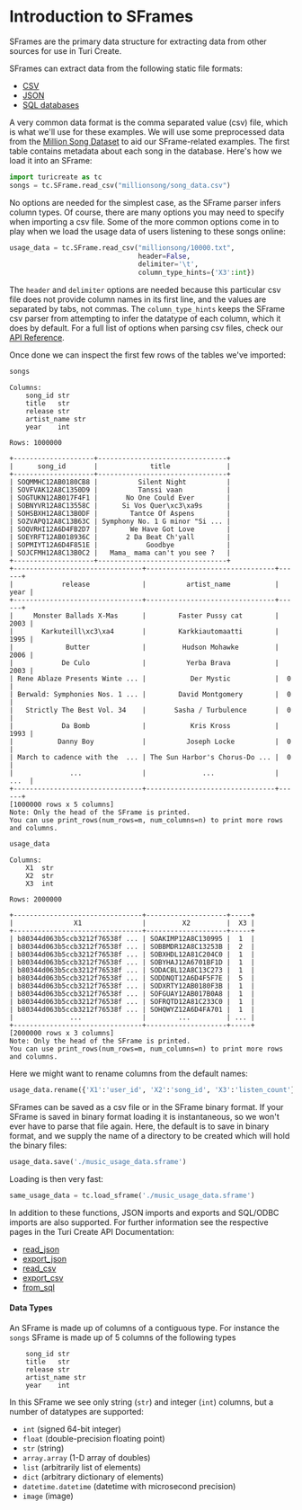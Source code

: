 # Introduction to SFrames

SFrames are the primary data structure for extracting data from other
sources for use in Turi Create.

SFrames can extract data from the following static file formats:

* [CSV](https://apple.github.io/turicreate/docs/api/generated/turicreate.SFrame.read_csv.html#turicreate.SFrame.read_csv)
* [JSON](https://apple.github.io/turicreate/docs/api/generated/turicreate.SFrame.read_json.html?highlight=read_json#turicreate.SFrame.read_json)
* [SQL databases](https://apple.github.io/turicreate/docs/api/generated/turicreate.SFrame.from_sql.html?highlight=sql#turicreate.SFrame.from_sql)

A very common data format is the comma separated value (csv) file, which
is what we'll use for these examples.  We will use some preprocessed data from
the
[Million Song Dataset](http://labrosa.ee.columbia.edu/millionsong/) to
aid our SFrame-related examples.  The first table contains metadata
about each song in the database.  Here's how we load it into an SFrame:

```python
import turicreate as tc
songs = tc.SFrame.read_csv("millionsong/song_data.csv")
```

No options are needed for the simplest case, as the SFrame parser infers
column types. Of course, there are many options you may need to specify
when importing a csv file.  Some of the more common options come in to
play when we load the usage data of users listening to these songs
online:

```python
usage_data = tc.SFrame.read_csv("millionsong/10000.txt",
                                header=False,
                                delimiter='\t',
                                column_type_hints={'X3':int})
```

The `header` and `delimiter` options are needed because this particular
csv file does not provide column names in its first line, and the values
are separated by tabs, not commas.  The `column_type_hints` keeps the
SFrame csv parser from attempting to infer the datatype of each column,
which it does by default.  For a full list of options when parsing csv
files, check our [API
Reference](https://apple.github.io/turicreate/docs/api/generated/turicreate.SFrame.read_csv.html#turicreate.SFrame.read_csv).

Once done we can inspect the first few rows of the tables we've
imported:

```python
songs
```

```
Columns:
	song_id	str
	title	str
	release	str
	artist_name	str
	year	int

Rows: 1000000

+--------------------+--------------------------------+
|      song_id       |             title              |
+--------------------+--------------------------------+
| SOQMMHC12AB0180CB8 |          Silent Night          |
| SOVFVAK12A8C1350D9 |          Tanssi vaan           |
| SOGTUKN12AB017F4F1 |       No One Could Ever        |
| SOBNYVR12A8C13558C |      Si Vos Quer\xc3\xa9s      |
| SOHSBXH12A8C13B0DF |        Tantce Of Aspens        |
| SOZVAPQ12A8C13B63C | Symphony No. 1 G minor "Si ... |
| SOQVRHI12A6D4FB2D7 |        We Have Got Love        |
| SOEYRFT12AB018936C |       2 Da Beat Ch'yall        |
| SOPMIYT12A6D4F851E |            Goodbye             |
| SOJCFMH12A8C13B0C2 |   Mama_ mama can't you see ?   |
+--------------------+--------------------------------+
+--------------------------------+--------------------------------+------+
|            release             |          artist_name           | year |
+--------------------------------+--------------------------------+------+
|     Monster Ballads X-Mas      |        Faster Pussy cat        | 2003 |
|       Karkuteill\xc3\xa4       |        Karkkiautomaatti        | 1995 |
|             Butter             |         Hudson Mohawke         | 2006 |
|            De Culo             |          Yerba Brava           | 2003 |
| Rene Ablaze Presents Winte ... |           Der Mystic           |  0   |
| Berwald: Symphonies Nos. 1 ... |        David Montgomery        |  0   |
|   Strictly The Best Vol. 34    |       Sasha / Turbulence       |  0   |
|            Da Bomb             |           Kris Kross           | 1993 |
|           Danny Boy            |          Joseph Locke          |  0   |
| March to cadence with the  ... | The Sun Harbor's Chorus-Do ... |  0   |
|              ...               |              ...               | ...  |
+--------------------------------+--------------------------------+------+
[1000000 rows x 5 columns]
Note: Only the head of the SFrame is printed.
You can use print_rows(num_rows=m, num_columns=n) to print more rows and columns.
```


```python
usage_data
```

```
Columns:
	X1	str
	X2	str
	X3	int

Rows: 2000000

+--------------------------------+--------------------+-----+
|               X1               |         X2         |  X3 |
+--------------------------------+--------------------+-----+
| b80344d063b5ccb3212f76538f ... | SOAKIMP12A8C130995 |  1  |
| b80344d063b5ccb3212f76538f ... | SOBBMDR12A8C13253B |  2  |
| b80344d063b5ccb3212f76538f ... | SOBXHDL12A81C204C0 |  1  |
| b80344d063b5ccb3212f76538f ... | SOBYHAJ12A6701BF1D |  1  |
| b80344d063b5ccb3212f76538f ... | SODACBL12A8C13C273 |  1  |
| b80344d063b5ccb3212f76538f ... | SODDNQT12A6D4F5F7E |  5  |
| b80344d063b5ccb3212f76538f ... | SODXRTY12AB0180F3B |  1  |
| b80344d063b5ccb3212f76538f ... | SOFGUAY12AB017B0A8 |  1  |
| b80344d063b5ccb3212f76538f ... | SOFRQTD12A81C233C0 |  1  |
| b80344d063b5ccb3212f76538f ... | SOHQWYZ12A6D4FA701 |  1  |
|              ...               |        ...         | ... |
+--------------------------------+--------------------+-----+
[2000000 rows x 3 columns]
Note: Only the head of the SFrame is printed.
You can use print_rows(num_rows=m, num_columns=n) to print more rows and columns.
```

Here we might want to rename columns from the default names:

```python
usage_data.rename({'X1':'user_id', 'X2':'song_id', 'X3':'listen_count'})
```
SFrames can be saved as a csv file or in the SFrame binary format.  If
your SFrame is saved in binary format loading it is instantaneous, so we
won't ever have to parse that file again.  Here, the default is to save
in binary format, and we supply the name of a directory to be created
which will hold the binary files:

```python
usage_data.save('./music_usage_data.sframe')
```

Loading is then very fast:

```python
same_usage_data = tc.load_sframe('./music_usage_data.sframe')
```

In addition to these functions, JSON imports and exports and SQL/ODBC
imports are also supported. For further information see the respective pages in the Turi
Create API Documentation:
* [read_json](https://apple.github.io/turicreate/docs/api/generated/turicreate.SFrame.read_json.html)
* [export_json](https://apple.github.io/turicreate/docs/api/generated/turicreate.SFrame.export_json.html)
* [read_csv](https://apple.github.io/turicreate/docs/api/generated/turicreate.SFrame.read_csv.html)
* [export_csv](https://apple.github.io/turicreate/docs/api/generated/turicreate.SFrame.export_csv.html)
* [from_sql](https://apple.github.io/turicreate/docs/api/generated/turicreate.SFrame.from_sql.html)


#### Data Types

An SFrame is made up of columns of a contiguous type. For instance the `songs`
SFrame is made up of 5 columns of the following types

```
	song_id	str
	title	str
	release	str
	artist_name	str
	year	int
```

In this SFrame we see only string (`str`) and integer (`int`) columns, but a
number of datatypes are supported:

* `int` (signed 64-bit integer)
* `float` (double-precision floating point)
* `str` (string)
* `array.array` (1-D array of doubles)
* `list` (arbitrarily list of elements)
* `dict` (arbitrary dictionary of elements)
* `datetime.datetime` (datetime with microsecond precision)
* `image` (image)
